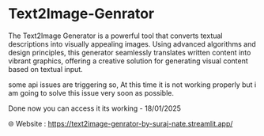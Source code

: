 # Text2Image-Genrator
The Text2Image Generator is a powerful tool that converts textual descriptions into visually appealing images. Using advanced algorithms and design principles, this generator seamlessly translates written content into vibrant graphics, offering a creative solution for generating visual content based on textual input.

some api issues are triggering so, At this time it is not working properly but i am going to solve this issue very soon as possible.

Done now you can access it its working - 18/01/2025

🌐 Website : https://text2image-genrator-by-suraj-nate.streamlit.app/
